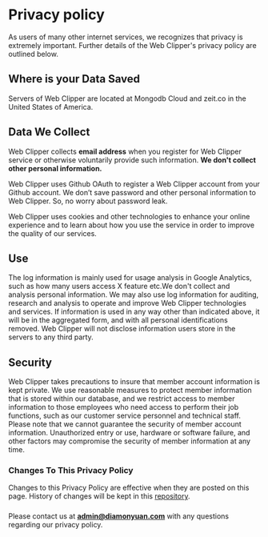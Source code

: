 # Privacy policy

As users of many other internet services, we recognizes that privacy is extremely important. Further details of the Web Clipper's privacy policy are outlined below.

## Where is your Data Saved
Servers of Web Clipper are located at Mongodb Cloud and zeit.co in the United States of America.

## Data We Collect
Web Clipper collects **email address** when you register for Web Clipper service or otherwise voluntarily provide such information. **We don't collect other personal information.**

Web Clipper uses Github OAuth to register a Web Clipper account from your Github account. We don’t save password and other personal information to Web Clipper. So, no worry about password leak.

Web Clipper uses cookies and other technologies to enhance your online experience and to learn about how you use the service in order to improve the quality of our services.

## Use
The log information is mainly used for usage analysis in Google Analytics, such as how many users access X feature etc.We don't collect and  analysis personal information.
We may also use log information for auditing, research and analysis to operate and improve Web Clipper technologies and services.
If information is used in any way other than indicated above, it will be in the aggregated form, and with all personal identifications removed.
Web Clipper will not disclose information users store in the servers to any third party.

## Security
Web Clipper takes precautions to insure that member account information is kept private. We use reasonable measures to protect member information that is stored within our database, and we restrict access to member information to those employees who need access to perform their job functions, such as our customer service personnel and technical staff. Please note that we cannot guarantee the security of member account information. Unauthorized entry or use, hardware or software failure, and other factors may compromise the security of member information at any time.

### Changes To This Privacy Policy
Changes to this Privacy Policy are effective when they are posted on this page.
History of changes will be kept in this [repository](https://github.com/webclipper/web-clipper).
### 

Please contact us at **admin@diamonyuan.com** with any questions regarding our privacy policy.
